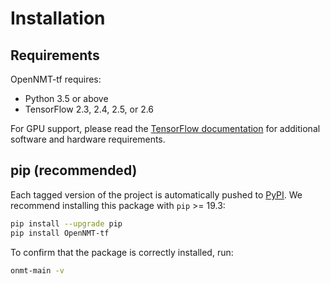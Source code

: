 # Installation

## Requirements

OpenNMT-tf requires:

* Python 3.5 or above
* TensorFlow 2.3, 2.4, 2.5, or 2.6

For GPU support, please read the [TensorFlow documentation](https://www.tensorflow.org/install/gpu) for additional software and hardware requirements.

## pip (recommended)

Each tagged version of the project is automatically pushed to [PyPI](https://pypi.org/project/OpenNMT-tf/). We recommend installing this package with `pip` >= 19.3:

```bash
pip install --upgrade pip
pip install OpenNMT-tf
```

To confirm that the package is correctly installed, run:

```bash
onmt-main -v
```

